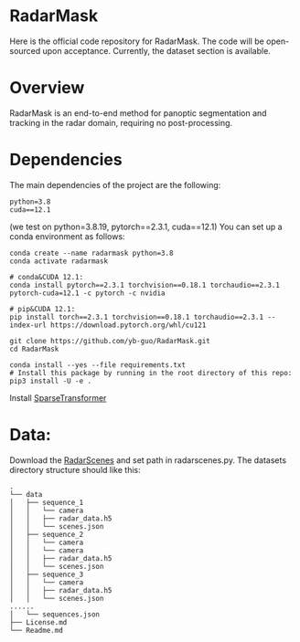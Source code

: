 # RadarMask
Here is the official code repository for RadarMask. The code will be open-sourced upon acceptance. Currently, the dataset section is available.

# Overview
RadarMask is an end-to-end method for panoptic segmentation and tracking in the radar domain, requiring no post-processing.

# Dependencies
The main dependencies of the project are the following:
```
python=3.8
cuda==12.1
```
(we test on python=3.8.19, pytorch==2.3.1, cuda==12.1)
You can set up a conda environment as follows:
```
conda create --name radarmask python=3.8
conda activate radarmask
```
```
# conda&CUDA 12.1:
conda install pytorch==2.3.1 torchvision==0.18.1 torchaudio==2.3.1 pytorch-cuda=12.1 -c pytorch -c nvidia

# pip&CUDA 12.1:
pip install torch==2.3.1 torchvision==0.18.1 torchaudio==2.3.1 --index-url https://download.pytorch.org/whl/cu121
```
```
git clone https://github.com/yb-guo/RadarMask.git 
cd RadarMask

conda install --yes --file requirements.txt
# Install this package by running in the root directory of this repo:
pip3 install -U -e .
```

Install [SparseTransformer](https://github.com/dvlab-research/SparseTransformer)

# Data:
Download the [RadarScenes](https://radar-scenes.com/) and set path in radarscenes.py.
The datasets directory structure should like this:
```
.
└── data
│   ├── sequence_1
│   │   └── camera
│   │   ├── radar_data.h5
│   │   └── scenes.json
│   ├── sequence_2
│   │   └── camera
│   │   └── camera
│   │   ├── radar_data.h5
│   │   └── scenes.json    
│   ├── sequence_3
│   │   └── camera
│   │   ├── radar_data.h5
│   │   └── scenes.json
......
│   └── sequences.json
├── License.md
└── Readme.md

```

